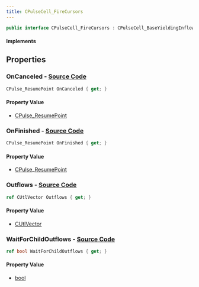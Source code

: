 ```yaml
---
title: CPulseCell_FireCursors
---
```


```csharp
public interface CPulseCell_FireCursors : CPulseCell_BaseYieldingInflow, CPulseCell_BaseFlow, CPulseCell_Base, ISchemaClass<CPulseCell_Base>, ISchemaClass<CPulseCell_BaseFlow>, ISchemaClass<CPulseCell_BaseYieldingInflow>, ISchemaClass<CPulseCell_FireCursors>, ISchemaField, ISchemaClass, INativeHandle
```

#### Implements

## Properties

### **OnCanceled** - [Source Code](https://github.com/swiftly-solution/swiftlys2/blob/main/managed/src/SwiftlyS2.Generated/Schemas/Interfaces/CPulseCell_FireCursors.cs#L23)

```csharp
CPulse_ResumePoint OnCanceled { get; }
```

#### Property Value

- [CPulse_ResumePoint](/docs/api/shared/schemadefinitions/cpulse_resumepoint)

### **OnFinished** - [Source Code](https://github.com/swiftly-solution/swiftlys2/blob/main/managed/src/SwiftlyS2.Generated/Schemas/Interfaces/CPulseCell_FireCursors.cs#L21)

```csharp
CPulse_ResumePoint OnFinished { get; }
```

#### Property Value

- [CPulse_ResumePoint](/docs/api/shared/schemadefinitions/cpulse_resumepoint)

### **Outflows** - [Source Code](https://github.com/swiftly-solution/swiftlys2/blob/main/managed/src/SwiftlyS2.Generated/Schemas/Interfaces/CPulseCell_FireCursors.cs#L17)

```csharp
ref CUtlVector Outflows { get; }
```

#### Property Value

- [CUtlVector](/docs/api/)

### **WaitForChildOutflows** - [Source Code](https://github.com/swiftly-solution/swiftlys2/blob/main/managed/src/SwiftlyS2.Generated/Schemas/Interfaces/CPulseCell_FireCursors.cs#L19)

```csharp
ref bool WaitForChildOutflows { get; }
```

#### Property Value

- [bool](https://learn.microsoft.com/dotnet/api/system.boolean)

